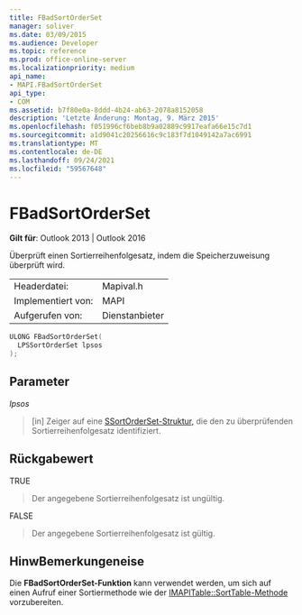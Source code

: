```yaml
---
title: FBadSortOrderSet
manager: soliver
ms.date: 03/09/2015
ms.audience: Developer
ms.topic: reference
ms.prod: office-online-server
ms.localizationpriority: medium
api_name:
- MAPI.FBadSortOrderSet
api_type:
- COM
ms.assetid: b7f80e0a-8ddd-4b24-ab63-2078a8152058
description: 'Letzte Änderung: Montag, 9. März 2015'
ms.openlocfilehash: f051996cf6beb8b9a02889c9917eafa66e15c7d1
ms.sourcegitcommit: a1d9041c20256616c9c183f7d1049142a7ac6991
ms.translationtype: MT
ms.contentlocale: de-DE
ms.lasthandoff: 09/24/2021
ms.locfileid: "59567648"
---
```

# <a name="fbadsortorderset"></a>FBadSortOrderSet

  
  
**Gilt für**: Outlook 2013 | Outlook 2016 
  
Überprüft einen Sortierreihenfolgesatz, indem die Speicherzuweisung überprüft wird. 
  
|||
|:-----|:-----|
|Headerdatei:  <br/> |Mapival.h  <br/> |
|Implementiert von:  <br/> |MAPI  <br/> |
|Aufgerufen von:  <br/> |Dienstanbieter  <br/> |
   
```cpp
ULONG FBadSortOrderSet(
  LPSSortOrderSet lpsos
);
```

## <a name="parameters"></a>Parameter

 _lpsos_
  
> [in] Zeiger auf eine [SSortOrderSet-Struktur,](ssortorderset.md) die den zu überprüfenden Sortierreihenfolgesatz identifiziert. 
    
## <a name="return-value"></a>Rückgabewert

TRUE 
  
> Der angegebene Sortierreihenfolgesatz ist ungültig. 
    
FALSE 
  
> Der angegebene Sortierreihenfolgesatz ist gültig.
    
## <a name="remarks"></a>HinwBemerkungeneise

Die **FBadSortOrderSet-Funktion** kann verwendet werden, um sich auf einen Aufruf einer Sortiermethode wie der [IMAPITable::SortTable-Methode](imapitable-sorttable.md) vorzubereiten. 
  


